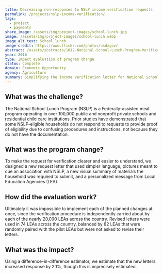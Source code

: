 ```yaml
---
title: Decreasing non-responses to NSLP income verification requests
permalink: /projects/nslp-income-verification/
tags: 
  - project
  - payments
share_image: /assets/img/project-images/school-lunch.jpg
image: /assets/img/project-images/school-lunch.webp
image_alt_text: School lunch
image-credit: https://www.flickr.com/photos/usdagov/
abstract: /assets/abstracts/1612-National-School-Lunch-Program-Verification.pdf
year: 2016
type: Impact evaluation of program change
status: Complete
domain: Economic Opportunity
agency: Agriculture
summary: Simplifying the income verification letter for National School Lunch Program recipients increased response rate by 2.1%
---
```

## What was the challenge?
The National School Lunch Program (NSLP) is a Federally-assisted meal program operating in over 100,000 public and nonprofit private schools and residential child care institutions. Prior studies have demonstrated that some NSLP-eligible households do not respond to requests to provide proof of eligibility due to confusing procedures and instructions, not because they do not have the documentation.

## What was the program change?
To make the request for verification clearer and easier to understand, we designed a new request letter that used simpler language, pictures meant to cue an association with NSLP, a new visual summary of materials the household was required to submit, and a personalized message from Local Education Agencies (LEA).

## How did the evaluation work?
Ultimately it was impossible to implement each of the planned changes at once, since the verification procedure is independently carried about by each of the nearly 20,000 LEAs across the country. Revised letters were used in 74 LEAs across the country, balanced by 82 LEAs that were randomly paired with the pilot LEAs but were not asked to revise their letters.

## What was the impact?
Using a difference-in-difference estimator, we estimate that the new letters increased response by 2.1%, though this is imprecisely estimated.
